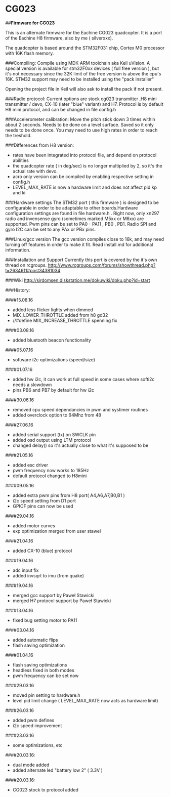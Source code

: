 # CG023
##**Firmware for CG023**

This is an alternate firmware for the Eachine CG023 quadcopter. It is a port of the Eachine H8 firmware, also by me ( silverxxx).

The quadcopter is based around the STM32F031 chip, Cortex M0 processor with 16K flash memory.

###Compiling:
Compile using MDK-ARM toolchain aka Keil uVision. A special version is available for stm32F0xx devices ( full free version ), but it's not necessary since the 32K limit of the free version is above the cpu's 16K. STM32 support may need to be installed using the "pack installer" 

Opening the project file in Keil will also ask to install the pack if not present.

###Radio protocol:
Current options are stock cg023 transmitter ,H8 mini transmitter / devo, CX-10 (later "blue" variant) and H7. Protocol is by default H8 mini protocol, and can be changed in file config.h

###Accelerometer calibration:
Move the pitch stick down 3 times within about 2 seconds. Needs to be done on a level surface. Saved so it only needs to be done once. You may need to use high rates in order to reach the treshold.

###Differences from H8 version:
 * rates have been integrated into protocol file, and depend on protocol abilities
 * the quadcopter rate ( in deg/sec) is no longer multiplied by 2, so it's the actual rate with devo.
 * acro only version can be compiled by enabling respective setting in config.h
 * LEVEL_MAX_RATE is now a hardware limit and does not affect pid kp and ki

###Hardware settings
The STM32 port ( this firmware ) is designed to be configurable in order to be adaptable to other boards.Hardware configuration  settings are found in file hardware.h . Right now, only xn297 radio and invensense gyro (sometimes marked M5xx or M6xx) are supported. Pwm pins can be set to PA0 - PA11 , PB0 , PB1. Radio SPI and gyro I2C can be set to any PAx or PBx pins.

###Linux/gcc version
The gcc version compiles close to 16k, and may need turning off features in order to make it fit. Read install.md for additional information.

###Installation and Support
Currently this port is covered by the it's own thread on rcgroups.
http://www.rcgroups.com/forums/showthread.php?t=2634611#post34381034

###Wiki
http://sirdomsen.diskstation.me/dokuwiki/doku.php?id=start

###History:

####15.08.16
* added less flicker lights when dimmed
* MIX_LOWER_THROTTLE added from h8 gd32
* //#define MIX_INCREASE_THROTTLE spenning fix

####03.08.16
* added bluetooth beacon functionality

####05.07.16
* software i2c optimizations (speed/size)

####01.07.16
* added hw i2c, it can work at full speed in some cases where softi2c needs a slowdown
* pins PB6 and PB7 by default for hw i2c

####30.06.16
* removed cpu speed dependancies in pwm and systimer routines
* added overclock option to 64Mhz from 48

####27.06.16
* added serial support (tx) on SWCLK pin
* added osd output using LTM protocol
* changed delay() so it's actually close to what it's supposed to be
 
####21.05.16
* added esc driver
* pwm frequency now works to 185Hz
* default protocol changed to H8mini

####09.05.16
* added extra pwm pins from H8 port( A4,A6,A7,B0,B1 )
* i2c speed setting from D1 port
* GPIOF pins can now be used

####29.04.16
* added motor curves
* exp optimization merged from user stawel

####21.04.16
* added CX-10 (blue) protocol

####19.04.16
* adc input fix
* added invsqrt to imu (from quake) 

####19.04.16
* merged gcc support by Paweł Stawicki
* merged H7 protocol support by Paweł Stawicki

####13.04.16
* fixed bug setting motor to PA11

####03.04.16
* added automatic flips
* flash saving optimization 

####01.04.16
* flash saving optimizations
* headless fixed in both modes
* pwm frequency can be set now

####29.03.16
* moved pin setting to hardware.h
* level pid limit change ( LEVEL_MAX_RATE now acts as hardware limit)

####26.03.16
* added pwm defines
* i2c speed improvement

####23.03.16
* some optimizations, etc

####20.03.16:
* dual mode added
* added alternate led "battery low 2" ( 3.3V )

####20.03.16:
* CG023 stock tx protocol added



